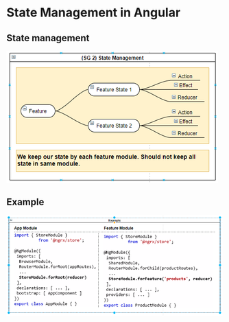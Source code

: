 # State Management in Angular

## State management

![](../.gitbook/assets/image%20%288%29.png)

## Example

![](../.gitbook/assets/image%20%286%29.png)

